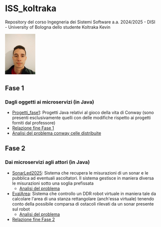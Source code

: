 # ISS_koltraka
Repository del corso Ingegneria dei Sistemi Software a.a. 2024/2025 - DISI - University of Bologna dello studente Koltraka Kevin

<img src="la_mia_faccia/kevin.jpeg" alt="Descrizione" width="100">

<h2 id="Fase1">Fase 1</h2>

### Dagli oggetti ai microservizi (in Java)
* [Progetti_fase1](progetti_fase1): Progetti Java relativi al gioco della vita di Conway (sono presenti esclusivamente quelli con delle modifiche rispetto ai progetti forniti dal professore)
* [Relazione fine Fase 1](relazione_fase1/Fase1ISS25-KoltrakaKevin.pdf)
* [Analisi del problema conway celle distribuite](analisi_conway_celle_distribuite/index.html)


<h2 id="Fase2">Fase 2</h2>

### Dai microservizi agli attori (in Java)
* [SonarLed2025](progetti_fase2/sonarLed2025/): Sistema che recupera le misurazioni di un sonar e le pubblica ad eventuali ascoltatori. Il sistema gestisce in maniera diversa le misurazioni sotto una soglia prefissata
    - [Analisi del problema](progetti_fase2/sonarLed2025/userDocs/index.html)   
* [EvalArea](progetti_fase2/evalarea/): Sistema che controllo un DDR robot virtuale in maniera tale da calcolare l'area di una stanza rettangolare (anch'essa virtuale) tenendo conto della possibile comparsa di ostacoli rilevati da un sonar presente sul robot
    - [Analisi del problema](progetti_fase2/evalarea/userDocs/index.html)   
* [Relazione fine Fase 2](relazione_fase2/Fase2ISS25-KoltrakaKevin.pdf)